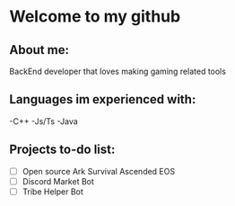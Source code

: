 # Welcome to my github 

## About me:
BackEnd developer that loves making gaming related tools 

## Languages im experienced with:
-C++
-Js/Ts
-Java

## Projects to-do list:
- [ ] Open source Ark Survival Ascended EOS
- [ ] Discord Market Bot
- [ ] Tribe Helper Bot
